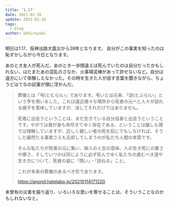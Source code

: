 ```yaml
---
title: '1.17'
date: 2021-01-16
update: 2021-01-16
tags:
  - blog
author: okhiroyuki
---
```


明日は1.17、阪神淡路大震災から26年となります。
自分がこの事実を知ったのは恥ずかしながら今日となります。

あのとき友人が死んだ、あのとき一歩間違えば死んでいたのは自分だったかもしれない、はたまたあの混乱のさなか、火事場泥棒があって許せないなど。自分は遠方にいて体験しえなかった。その時を生きた人が話す言葉を聞きながら、ちょうどはてなの記事が頭に浮かんだ。

>葬儀とは「弔(とむら)い」であります。弔いとは元来、「訪(とぶら)い」という字を用いました。これは遠近様々な場所から死者の元へと人々が訪れる様子を意味していますが、決してそれだけではありません。
>
>死者に出会うということは、まだ生きている自分自身と出会うということです。やがては我が身も命尽きてゆく存在である、ということは誰しも頭では理解していますが、近しく親しい者の死を前にでもしなければ、そうした厳然たる事実さえも忘却してしまうのが私たち人間の本質です。
>
>そんな私たちが死者の元に集い、故人の人生の意味、人の生き死にの重さや儚さ、そしていつかは同じように必ず死んでゆく私たちの進むべき道や生き方について、死者の姿に「問い」・「訪ねる」こと。
>
>これが本来の葬儀のあるべき形であります。
>
>https://anond.hatelabo.jp/20210114171220

未曾有の災害を振り返り、いろいろな思いを寄せることは、そういうことなのかもしれないなと。

